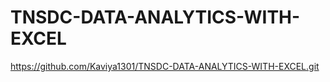# TNSDC-DATA-ANALYTICS-WITH-EXCEL
https://github.com/Kaviya1301/TNSDC-DATA-ANALYTICS-WITH-EXCEL.git
